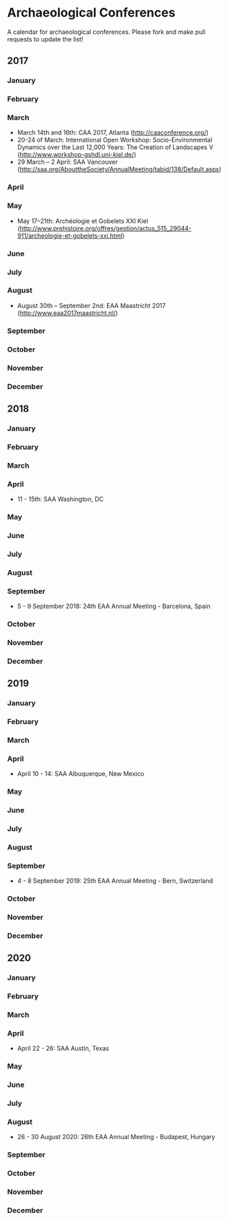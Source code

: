 # Archaeological Conferences
A calendar for archaeological conferences. Please fork and make pull requests to update the list!

## 2017
### January
### February
### March
* March 14th and 16th: CAA 2017, Atlanta (http://caaconference.org/)
* 20-24 of March: International Open Workshop: Socio-Environmental Dynamics over the Last 12,000 Years: The Creation of Landscapes V (http://www.workshop-gshdl.uni-kiel.de/)
* 29 March – 2 April: SAA Vancouver (http://saa.org/AbouttheSociety/AnnualMeeting/tabid/138/Default.aspx)

### April
### May
* May 17–21th: Archéologie et Gobelets XXI Kiel (http://www.prehistoire.org/offres/gestion/actus_515_29044-911/archeologie-et-gobelets-xxi.html)

### June
### July
### August
* August 30th – September 2nd: EAA Maastricht 2017 (http://www.eaa2017maastricht.nl/)

### September
### October
### November
### December

## 2018
### January
### February
### March
### April
* 11 - 15th: SAA Washington, DC
### May
### June
### July
### August
### September
* 5 - 9 September 2018: 24th EAA Annual Meeting - Barcelona, Spain

### October
### November
### December

## 2019
### January
### February
### March
### April
* April 10 - 14: SAA Albuquerque, New Mexico
### May
### June
### July
### August
### September
* 4 - 8 September 2019: 25th EAA Annual Meeting - Bern, Switzerland
### October
### November
### December

## 2020
### January
### February
### March
### April
* April 22 - 26: SAA Austin, Texas
### May
### June
### July
### August
* 26 - 30 August 2020: 26th EAA Annual Meeting - Budapest, Hungary

### September
### October
### November
### December
